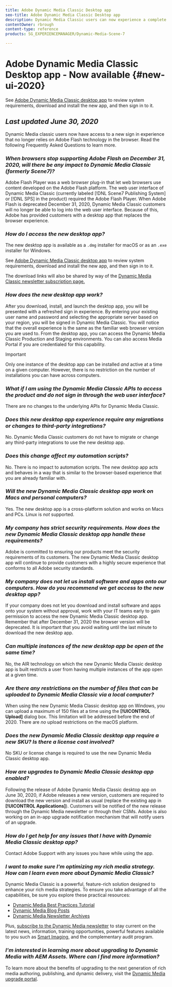 ```yaml
---
title: Adobe Dynamic Media Classic Desktop app
seo-title: Adobe Dynamic Media Classic Desktop app
description: Dynamic Media Classic users can now experience a complete refresh of the user interface. The experience delivers an updated sign in with links to valuable resources, plus this update no longer relies on Adobe Flash technology in the browser.
contentOwner: rbrough
content-type: reference
products: SG_EXPERIENCEMANAGER/Dynamic-Media-Scene-7

---
```


# Adobe Dynamic Media Classic Desktop app - Now available {#new-ui-2020}

See [Adobe Dynamic Media Classic desktop app](/help/dynamic-media-classic-desktop-app.md) to review system requirements, download and install the new app, and then sign in to it.

## _Last updated June 30, 2020_

Dynamic Media classic users now have access to a new sign in experience that no longer relies on Adobe Flash technology in the browser. Read the following Frequently Asked Questions to learn more.

### **_When browsers stop supporting Adobe Flash on December 31, 2020, will there be any impact to Dynamic Media Classic (formerly Scene7)?_**

Adobe Flash Player was a web browser plug-in that let web browsers use content developed on the Adobe Flash platform. The web user interface of Dynamic Media Classic (currently labeled [!DNL Scene7 Publishing System] or [!DNL SPS] in the product) required the Adobe Flash Player. When Adobe Flash is deprecated December 31, 2020, Dynamic Media Classic customers will no longer be able to log into the web user interface. Because of this, Adobe has provided customers with a desktop app that replaces the browser experience.

### **_How do I access the new desktop app?_**

The new desktop app is available as a `.dmg` installer for macOS or as an `.exe` installer for Windows.

See [Adobe Dynamic Media Classic desktop app](/help/dynamic-media-classic-desktop-app.md) to review system requirements, download and install the new app, and then sign in to it.

The download links will also be shared by way of the [Dynamic Media Classic newsletter subscription page.](https://www.adobe.com/subscription/dynamic-media-newsletter.html)

### **_How does the new desktop app work?_**

After you download, install, and launch the desktop app, you will be presented with a refreshed sign in experience. By entering your existing user name and password and selecting the appropriate server based on your region, you will be signed in Dynamic Media Classic. You will notice that the overall experience is the same as the familiar web browser version you are used to. From the desktop app, you can access the Dynamic Media Classic Production and Staging environments. You can also access Media Portal if you are credentialed for this capability.

>[!IMPORTANT]
>
>Only one instance of the desktop app can be installed *and* active at a time on a given computer. However, there is no restriction on the number of installations you can have across computers.

### **_What if I am using the Dynamic Media Classic APIs to access the product and do not sign in through the web user interface?_**

There are no changes to the underlying APIs for Dynamic Media Classic.

### **_Does this new desktop app experience require any migrations or changes to third-party integrations?_**

No. Dynamic Media Classic customers do not have to migrate or change any third-party integrations to use the new desktop app.

### **_Does this change affect my automation scripts?_**

No. There is no impact to automation scripts. The new desktop app acts and behaves in a way that is similar to the browser-based experience that you are already familiar with.

### **_Will the new Dynamic Media Classic desktop app work on Macs and personal computers?_**

Yes. The new desktop app is a cross-platform solution and works on Macs and PCs. Linux is *not* supported.

### **_My company has strict security requirements. How does the new Dynamic Media Classic desktop app handle these requirements?_**

Adobe is committed to ensuring our products meet the security requirements of its customers. The new Dynamic Media Classic desktop app will continue to provide customers with a highly secure experience that conforms to all Adobe security standards. 

### **_My company does not let us install software and apps onto our computers. How do you recommend we get access to the new desktop app?_**

If your company does not let you download and install software and apps onto your system without approval, work with your IT teams early to gain permission to access the new Dynamic Media Classic desktop app. Remember that after December 31, 2020 the browser version will be deprecated. It is important that you avoid waiting until the last minute to download the new desktop app.

### **_Can multiple instances of the new desktop app be open at the same time?_**

No, the AIR technology on which the new Dynamic Media Classic desktop app is built restricts a user from having multiple instances of the app open at a given time.

### **_Are there any restrictions on the number of files that can be uploaded to Dynamic Media Classic via a local computer?_**

When using the new Dynamic Media Classic desktop app on Windows, you can upload a maximum of 150 files at a time using the **[!UICONTROL Upload]** dialog box. This limitation will be addressed before the end of 2020. There are *no* upload restrictions on the macOS platform.

### **_Does the new Dynamic Media Classic desktop app require a new SKU? Is there a license cost involved?_**

No SKU or license change is required to use the new Dynamic Media Classic desktop app.

### **_How are upgrades to Dynamic Media Classic desktop app enabled?_**

Following the release of Adobe Dynamic Media Classic desktop app on June 30, 2020, if Adobe releases a new version, customers are required to download the new version and install as usual (replace the existing app in **[!UICONTROL Applications]**). Customers will be notified of the new release through the Dynamic Media newsletter or through their CSMs. Adobe is also working on an in-app upgrade notification mechanism that will notify users of an upgrade.

### **_How do I get help for any issues that I have with Dynamic Media Classic desktop app?_**

Contact Adobe Support with any issues you have while using the app.

### **_I want to make sure I'm optimizing my rich media strategy. How can I learn even more about Dynamic Media Classic?_** 

Dynamic Media Classic is a powerful, feature-rich solution designed to enhance your rich media strategies. To ensure you take advantage of all the capabilities, be sure you explore these practical resources:

* [Dynamic Media Best Practices Tutorial](https://docs.adobe.com/content/help/en/experience-manager-learn/dynamic-media-classic-tutorial/overview.html)
* [Dynamic Media Blog Posts](https://theblog.adobe.com/tag/dynamic-media/)
* [Dynamic Media Newsletter Archives](https://docs.adobe.com/content/help/en/dynamic-media-classic/using/dynamic-media-newsletter.html)

Plus, [subscribe to the Dynamic Media newsletter](https://www.adobe.com/subscription/dynamic-media-newsletter.html) to stay current on the latest news, information, training opportunities, powerful features available to you such as [Smart Imaging](https://helpx.adobe.com/experience-manager/6-3/assets/using/imaging-faq.html), and the complementary audit program.

### **_I'm interested in learning more about upgrading to Dynamic Media with AEM Assets. Where can I find more information?_**

To learn more about the benefits of upgrading to the next generation of rich media authoring, publishing, and dynamic delivery, visit the [Dynamic Media upgrade portal](http://exploreadobe.com/dynamic-media-upgrade/).


<!-- SAVE - OLD LINK TO BEST PRACTICES GUIDE IN PDF https://www.adobe.com/content/dam/www/us/en/marketing/experience-manager-assets/dynamic-media/adobe-dynamic-media-classic-best-practices-guide.pdf -->

